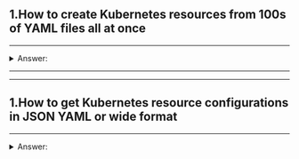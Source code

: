 
## 1.How to create Kubernetes resources from 100s of YAML files all at once
***
<details>
<summary>Answer:</summary> 
kubectl apply command takes directory as an argument. This allows us to create as many resources as we like all at once.

```
kubectl apply -f ./demo/ 
```
</details>

***
***

## 1.How to get Kubernetes resource configurations in JSON YAML or wide format
***
<details>
<summary>Answer:</summary> 

```
alias k=kubectl
k get po nginx -o json
k get po nginx -o yaml
k get po nginx -o wide
k get svc kubernetes -o json
```
</details>